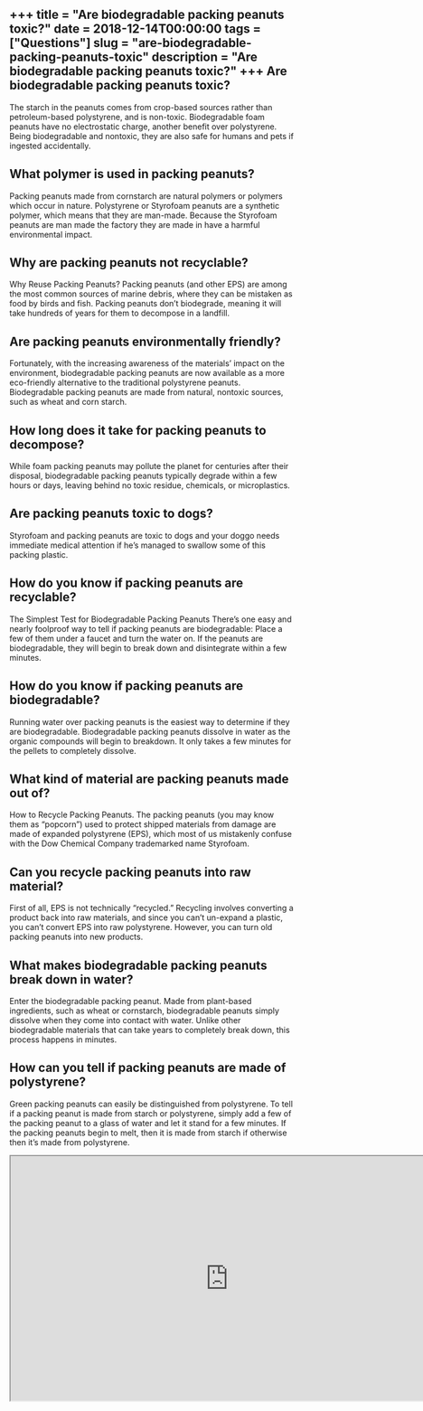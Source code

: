+++
title = "Are biodegradable packing peanuts toxic?"
date = 2018-12-14T00:00:00
tags = ["Questions"]
slug = "are-biodegradable-packing-peanuts-toxic"
description = "Are biodegradable packing peanuts toxic?"
+++
Are biodegradable packing peanuts toxic?
----------------------------------------

The starch in the peanuts comes from crop-based sources rather than petroleum-based polystyrene, and is non-toxic. Biodegradable foam peanuts have no electrostatic charge, another benefit over polystyrene. Being biodegradable and nontoxic, they are also safe for humans and pets if ingested accidentally.

What polymer is used in packing peanuts?
----------------------------------------

Packing peanuts made from cornstarch are natural polymers or polymers which occur in nature. Polystyrene or Styrofoam peanuts are a synthetic polymer, which means that they are man-made. Because the Styrofoam peanuts are man made the factory they are made in have a harmful environmental impact.

Why are packing peanuts not recyclable?
---------------------------------------

Why Reuse Packing Peanuts? Packing peanuts (and other EPS) are among the most common sources of marine debris, where they can be mistaken as food by birds and fish. Packing peanuts don’t biodegrade, meaning it will take hundreds of years for them to decompose in a landfill.

Are packing peanuts environmentally friendly?
---------------------------------------------

Fortunately, with the increasing awareness of the materials’ impact on the environment, biodegradable packing peanuts are now available as a more eco-friendly alternative to the traditional polystyrene peanuts. Biodegradable packing peanuts are made from natural, nontoxic sources, such as wheat and corn starch.

How long does it take for packing peanuts to decompose?
-------------------------------------------------------

While foam packing peanuts may pollute the planet for centuries after their disposal, biodegradable packing peanuts typically degrade within a few hours or days, leaving behind no toxic residue, chemicals, or microplastics.

Are packing peanuts toxic to dogs?
----------------------------------

Styrofoam and packing peanuts are toxic to dogs and your doggo needs immediate medical attention if he’s managed to swallow some of this packing plastic.

How do you know if packing peanuts are recyclable?
--------------------------------------------------

The Simplest Test for Biodegradable Packing Peanuts There’s one easy and nearly foolproof way to tell if packing peanuts are biodegradable: Place a few of them under a faucet and turn the water on. If the peanuts are biodegradable, they will begin to break down and disintegrate within a few minutes.

How do you know if packing peanuts are biodegradable?
-----------------------------------------------------

Running water over packing peanuts is the easiest way to determine if they are biodegradable. Biodegradable packing peanuts dissolve in water as the organic compounds will begin to breakdown. It only takes a few minutes for the pellets to completely dissolve.

What kind of material are packing peanuts made out of?
------------------------------------------------------

How to Recycle Packing Peanuts. The packing peanuts (you may know them as “popcorn”) used to protect shipped materials from damage are made of expanded polystyrene (EPS), which most of us mistakenly confuse with the Dow Chemical Company trademarked name Styrofoam.

Can you recycle packing peanuts into raw material?
--------------------------------------------------

First of all, EPS is not technically “recycled.” Recycling involves converting a product back into raw materials, and since you can’t un-expand a plastic, you can’t convert EPS into raw polystyrene. However, you can turn old packing peanuts into new products.

What makes biodegradable packing peanuts break down in water?
-------------------------------------------------------------

Enter the biodegradable packing peanut. Made from plant-based ingredients, such as wheat or cornstarch, biodegradable peanuts simply dissolve when they come into contact with water. Unlike other biodegradable materials that can take years to completely break down, this process happens in minutes.

How can you tell if packing peanuts are made of polystyrene?
------------------------------------------------------------

Green packing peanuts can easily be distinguished from polystyrene. To tell if a packing peanut is made from starch or polystyrene, simply add a few of the packing peanut to a glass of water and let it stand for a few minutes. If the packing peanuts begin to melt, then it is made from starch if otherwise then it’s made from polystyrene.

<iframe allow="accelerometer; autoplay; clipboard-write; encrypted-media; gyroscope; picture-in-picture" allowfullscreen="" class="__youtube_prefs__  epyt-is-override  no-lazyload" data-no-lazy="1" data-origheight="433" data-origwidth="770" data-skipgform_ajax_framebjll="" height="433" id="_ytid_53618" loading="lazy" src="https://www.youtube.com/embed/THUwnitPCso?enablejsapi=1&autoplay=0&cc_load_policy=0&cc_lang_pref=&iv_load_policy=1&loop=0&modestbranding=0&rel=1&fs=1&playsinline=0&autohide=2&theme=dark&color=red&controls=1&" title="YouTube player" width="770"></iframe>